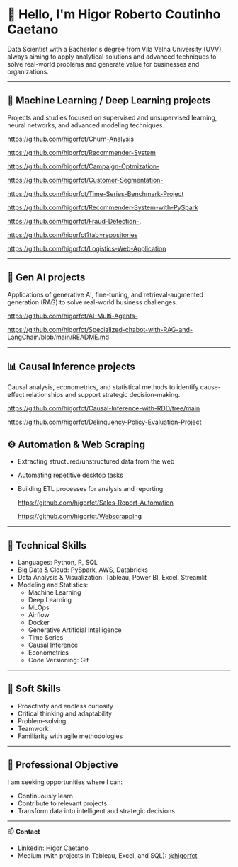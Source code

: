 # 👋 Hello, I'm Higor Roberto Coutinho Caetano

Data Scientist with a Bacherlor's degree from Vila Velha University (UVV), always aiming to apply analytical solutions and advanced techniques to solve real-world problems and generate value for businesses and organizations.

---



## 🤖 Machine Learning / Deep Learning projects
Projects and studies focused on supervised and unsupervised learning, neural networks, and advanced modeling techniques.  

https://github.com/higorfct/Churn-Analysis

https://github.com/higorfct/Recommender-System

https://github.com/higorfct/Campaign-Optmization-

https://github.com/higorfct/Customer-Segmentation-

https://github.com/higorfct/Time-Series-Benchmark-Project

https://github.com/higorfct/Recommender-System-with-PySpark

https://github.com/higorfct/Fraud-Detection-.

https://github.com/higorfct?tab=repositories

https://github.com/higorfct/Logistics-Web-Application




---

## 🧬 Gen AI projects
Applications of generative AI, fine-tuning, and retrieval-augmented generation (RAG) to solve real-world business challenges.  

https://github.com/higorfct/AI-Multi-Agents-

https://github.com/higorfct/Specialized-chabot-with-RAG-and-LangChain/blob/main/README.md

---

## 📊 Causal Inference projects
Causal analysis, econometrics, and statistical methods to identify cause-effect relationships and support strategic decision-making.  

https://github.com/higorfct/Causal-Inference-with-RDD/tree/main

https://github.com/higorfct/Delinquency-Policy-Evaluation-Project


## ⚙️ Automation & Web Scraping
- Extracting structured/unstructured data from the web  
- Automating repetitive desktop tasks  
- Building ETL processes for analysis and reporting

  https://github.com/higorfct/Sales-Report-Automation
  
  https://github.com/higorfct/Webscrapping

---




## 🚀 Technical Skills

- Languages: Python, R, SQL  
- Big Data & Cloud: PySpark, AWS, Databricks
- Data Analysis & Visualization: Tableau, Power BI, Excel, Streamlit  
- Modeling and Statistics:  
  - Machine Learning  
  - Deep Learning  
  - MLOps
  - Airflow
  - Docker
  - Generative Artificial Intelligence  
  - Time Series  
  - Causal Inference  
  - Econometrics  
  - Code Versioning: Git

---

## 🧠 Soft Skills

- Proactivity and endless curiosity  
- Critical thinking and adaptability  
- Problem-solving  
- Teamwork  
- Familiarity with agile methodologies

---

## 🎯 Professional Objective

I am seeking opportunities where I can:

- Continuously learn  
- Contribute to relevant projects  
- Transform data into intelligent and strategic decisions

---

📫 **Contact**  
- Linkedin: [Higor Caetano](https://www.linkedin.com/in/higor-caetano-049521136/)  
- Medium (with projects in Tableau, Excel, and SQL): [@higorfct](https://medium.com/@higorfct)

